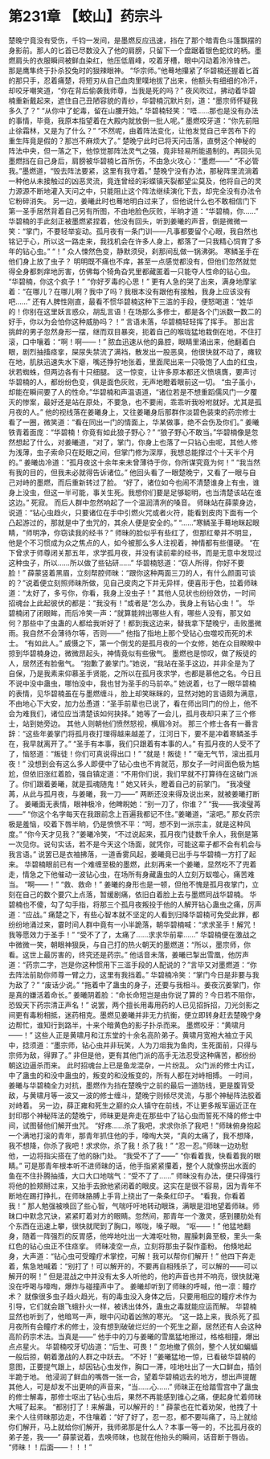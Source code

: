 # 第231章 【蛟山】药宗斗
楚晚宁竟没有受伤，千钧一发间，是墨燃反应迅速，挡在了那个暗青色斗篷飘摆的身影前。那人的匕首已尽数没入了他的肩膀，只留下一个盘踞着银色蛇纹的柄。墨燃肩头的衣服瞬间被鲜血染红，他压低眉峰，咬着牙槽，眼中闪动着泠泠锋芒。
那是鹰隼终于扑杀狡兔时的狠辣眼神。
“华宗师。”他蓦地攥紧了华碧楠还握着匕首的那只手，忍着痛楚，将短刃从自己血肉里噗地拔了出来，他额头有细细的冷汗，却咬牙嘲笑道，“你在背后偷袭我师尊，当我是死的吗？”
夜风吹过，拂动着华碧楠重新戴起来，遮住自己丑陋容貌的青纱，华碧楠沉默片刻，道：“墨宗师怀疑我多久了？”
“从你中了蛇毒，留在山腰开始。”
华碧楠轻笑：“唔……那也是没有办法的事情，毕竟，我原本指望着在大殿内就放倒一批人呢。”
墨燃咬牙道：“你先前阻止徐霜林，又是为了什么？”
“不然呢，由着阵法变化，让他发觉自己辛苦布下的重生阵竟是假的？那岂不麻烦大了。”
楚晚宁此时已将天问击落，直劈这个神秘的阵法中央，但一落之下，他惊觉那阵法灵气之强，竟非轻易所能遏制的。再回头见墨燃挡在自己身后，肩膀被华碧楠匕首所伤，不由急火攻心：“墨燃——”
“不必管我。”墨燃道，“毁去阵法要紧，这里有我守着。”
楚晚宁没有办法，那秘阵里流淌着一种他从未接触过的凶恶灵流，竟连曾经的彩蝶镇天裂都望尘莫及，他将自己的灵力源源不断地灌入天问之中，只能阻止这个阵法继续演化下去，却完全没有办法令它粉碎消失。
另一边，姜曦此时也蓦地明白过来了，但他说什么也不敢相信门下第一圣手居然背着自己另有所图，不由地脸色灰败，半晌才道：“华碧楠，你……”
华碧楠的手此刻正被墨燃紧捏着，他没有回头，听到姜曦的声音，倒是微微一笑：“掌门，不要轻举妄动。孤月夜有一条门训——凡事都要留个心眼，我自然也铭记于心，所以这一路走来，我找机会在许多人身上，都落了一只我精心饲育了多年的钻心虫。”
“！”
众人悚然色变，静默须臾，刹那间乱做一锅沸粥。
寒鳞圣手在他们身上放了虫子？
明明既不痛也不痒，甚至一点感觉都没有，但他们忽然就觉得全身都刺痒地厉害，仿佛每个犄角旮旯里都藏匿着一只能夺人性命的钻心虫。
“华碧楠，你这个疯子！”
“你好歹毒的心思！”
更有人急的哭了出来，满身地摩挲着：“在哪儿？在哪儿啊？我中了吗？我根本没有跟他有接触，我身上应该没有吧……”
还有人脾性刚直，最看不惯华碧楠这种下三滥的手段，便怒喝道：“姓华的！你别在这里妖言惑众，胡乱言语！在场那么多修士，都是各个门派数一数二的好手，你以为会怕你这种威胁吗？！”
言语未落，华碧楠轻轻挥了挥手。
那出言挑衅的男子忽然身形一摆，继而双目暴突，扼着自己的喉咙猛地栽倒在地，不住打滚，口中嚷着：“啊！啊——！”
脓血迅速从他的鼻腔，眼睛里涌出来，他翻着白眼，剧烈抽搐痉挛，屎尿失禁流了满裆，散发出一股恶臭，他很快就不动了，瘫软在地，肌肤迅速失水下瘪，嘴还狰狞地张着，里面爬出来一只吸饱了人血的红虫，状若蜘蛛，但两边各有十只细腿。
这一惊变，让许多原本都还义愤填膺，要声讨华碧楠的人，都纷纷色变，俱是面色灰败，无声地瞪着眼前这一切。
“虫子虽小，却能在瞬间要了人的性命。”华碧楠和声温语道，“诸位若是不想重蹈儒风门一夕覆灭的惨案，最好还是站在原处，不要急，也不要闹，乖乖听我吩咐就好。尤其是孤月夜的人。”
他的视线落在姜曦身上，又往姜曦身后那群作淡碧色装束的药宗修士看了一圈，微笑道：“看在同出一门的情面上，华某做事，绝不会伤及你们。”
姜曦铁青着面庞：“华碧楠！你竟有如此狼子野心？”
“狼子野心不敢当。”华碧楠像是忽然想起了什么，对姜曦道，“对了，掌门，你身上也落了一只钻心虫呢，其他人修为浅薄，虫子索命只在眨眼之间，但掌门修为深厚，我想总能撑过个十天半个月的。”
姜曦齿冷道：“孤月夜这十余年来未曾薄待于你，你所谋究竟为何！”
“我当然有我的目的，但我未必就得告诉诸位。”
他回头看了一眼楚晚宁，又看了一眼与自己对峙的墨燃，而后重新转过了脸。
“好了，诸位如今也闹不清楚谁身上有虫，谁身上没虫，但这一半可能，事关生死。我想你们要是足够聪明，也当清楚该站在谁这边。”
死寂。
而后人群中忽然响起了一个温润清冽的嗓音。
师昧站在薛蒙身边，说道：“钻心虫趋火，只要诸位在手中引燃火咒或者火符，能看到皮肉下面有一个凸起游过的，那就是中了虫咒的，其余人便是安全的。”
“……”寒鳞圣手蓦地眯起眼睛，“师明净，你窃读我的经书？”
师昧的脸似乎有些红了，但那红晕并不明显，他是个不习惯成为众之焦点的人，如今被那么多人注视着，神情都有些僵硬。
“在下曾求于师尊闭关那五年，求学孤月夜，并没有读前辈的经书，而是无意中发现过这种虫子，所以……所以做了些钻研……”
华碧楠怒道：“窃人所得，你好不要脸！”
薛蒙竖着黑眉，立刻帮腔师昧：“跟你这种两面三刀的人，有什么颜面可谈的？”说着便立刻照师昧所做，见自己皮肉之下并无异样，便喜形于色，拉着师昧道：“太好了，多亏你，你看，我身上没虫子！”
其他人见状也纷纷效仿，一时间招魂台上此起彼伏的都是：“我没有！”或者是“怎么办，我身上有钻心虫！”。
华碧楠闭了闭眼眸，而后冷笑一声：“就算能辨出哪些人有，哪些人没有，那又如何？那些中了虫蛊的人都给我听好了！都到我这边来，替我拿下楚晚宁，击败墨微雨。我自然不会薄待尔等，否则——”
他指了指地上那个受钻心虫噬咬而死的术士。
“有如此人。”
威慑之下，第一个倒戈的是孤月夜的一个女修，她在众目睽睽中掠到华碧楠身边，微微昂起头，神情竟似有些傲气。
墨燃也是惊叹，做了叛徒的人，居然还有脸傲气。
“抱歉了姜掌门。”她说，“我站在圣手这边，并非全是为了自保，乃是我素来仰慕圣手贤能，之所以在孤月夜求学，也都是慕他之名。今日且不说中没中蛊虫，哪怕没中，我也甘为圣手的马前卒。”
她说着，乜了一眼华碧楠的表情，见华碧楠虽在与墨燃缠斗，脸上却笑眯眯的，显然对她的言语颇为满意，不由地心下大安，加力怂恿道：“圣手前辈也已说了，看在师出同门的份上，他不会为难我们，诸位应当清楚该如何抉择。”
她等了一会儿，孤月夜却只来了三个修士，站到她旁边。
其他人则朝他们愤然怒视，横眉冷对。
那三个修士各有一番言辞：“这些年姜掌门将孤月夜打理得越来越差了，江河日下，要不是冲着寒鳞圣手在，我早就离开了。”
“圣手有本事，我们只跟着有本事的人。”
有孤月夜的人受不了了，恼怒道：“叛徒！你们可真说得出口！”
“就是！叛徒！”
“毫无气节，滚出孤月夜！”
没想到会有这么多人即便中了钻心虫也不肯就范，那女子一时间面色极为尴尬，但依旧涨红着脸，强自镇定道：“不用你们说，我们早就不打算待在这破门派了。你们跟着姜曦，就是孤魂随鬼！”
她又转头，瞪着自己的前掌门。
“我凌璧苒，从此与孤月夜，与姜曦，我一刀——”
两断还没来得及说出来，就被姜曦打断了。
姜曦面无表情，眼神极冷，他睥睨她：“别一刀了，你谁？”
“我——我凌璧苒——”
“你这个名字每天在我跟前念上百遍我都记不住。”姜曦道，“滚吧。”
那女药宗极是羞恼，咬着下唇半晌，仍是愤愤不平：“呵，想不到一派宗主，就是这种风度。”
“你今天才见我？”姜曦冷笑，“不过说起来，孤月夜门徒数千余人，我倒是第一次见你。说句实话，若不是今天这个场面，就凭你，可能这辈子都不会有机会与我言语。”
说罢已是衣袖拂落，一道香雾风起，姜曦竟已出手与华碧楠一方打了起来。
华碧楠眼前已有一个难缠至极的墨燃，此刻再来一个姜曦，显然吃不了兜着走，情急之下他催动一波钻心虫，在场所有身藏蛊虫的人立刻万蚁噬心，痛苦难当。
“啊——！”
“救、救命！”
姜曦的身形也是一顿，但他不愧是孤月夜掌门，立刻在自己的数个要穴上点落，暂缓剧痛，依旧白着脸上去与墨燃同战华碧楠。
华碧楠也不傻，勾了勾手指，将那三个孤月夜叛投于他的人解开钻心蛊虫之痛，厉声道：“应战。”
痛楚之下，有些心智本就不坚定的人看到归降华碧楠可免受此罪，都纷纷地涌过来，霎时间人群中竟有一小半跪落，朝华碧楠喊：“求求圣手！解咒！我等愿效力于圣手！”
“受不了了，太痛了……求求华前辈……”
华碧楠便在激战之中微微一笑，朝眼神狠戾，与自己打的热火朝天的墨燃道：“所以，墨宗师，你看。这世上最厉害的，终究还是药宗。”
他话音未落，姜曦已掣出雪凰，他厉声道：“药宗二字，岂是你这种惯用下三滥手段的人配说的？”言毕又对墨燃道：“你去阵法前助你师尊一臂之力，这里有我挡着。”
华碧楠冷笑：“掌门今日是非要与我为敌了？”
“废话少说。”
“拖着中了蛊虫的身子，还要与我相斗。姜夜沉姜掌门，你是真的嫌活着命长。”
姜曦阴着脸：“命长命短岂是由你说了算的？今日若不阻你，恐毁天下药宗清正声名！”
说罢，两个擅长用毒用药的人已见招拆招，刀光剑影之间更有毒粉相抵，迷药相克。墨燃见姜曦并非无力抗衡，便立即转身赶去楚晚宁身边帮忙，谁知行到路半，十来个暗黄色的影子扑杀而来。
墨燃咬牙：“黄啸月——！”
这些人正是黄啸月和江东堂的十余名高阶弟子。黄啸月宽袍大袖立于风中，捻须道：“墨宗师，钻心虫并非玩笑，人为刀俎我为鱼肉，生死面前，只得与宗师为敌，得罪了。”
非但是他，更有其他门派的高手无法忍受这种痛苦，都纷纷朝这边逼杀而来。
此时招魂台上已是鱼龙混杂，一片纷乱。
众门派的修士内讧，中了蛊虫的和没中蛊虫的，叛变的和没叛变的，所有人都在对峙相搏。
一时间，姜曦与华碧楠全力对抗，墨燃作为挡在楚晚宁之前的最后一道防线，更是腹背受敌，与黄啸月等一波又一波的修士缠斗，楚晚宁则倾尽灵流，与那个神秘阵法胶着对峙着。
另一边，薛正雍和死生之巅的众人镇守在前线，不让更多叛军逼近正在封印那个神秘阵法的楚晚宁，师昧更是奔走在那些中了钻心虫而誓死不降的修士中间，试图替他们解开虫咒。
“好疼……杀了我吧，求求你杀了我吧！”师昧俯身抱起一个满地打滚的青年，那青年抓住他的手，嚎啕大哭，“真的太痛了，我不想降，我不想降，你杀了我吧！求求你，杀了我！杀了我！”
“忍一忍。”师昧一边劝慰他，一边将指尖搭在了他的脉门处。
“我受不了了——”
“你看着我，快看着我的眼睛。”
可是那青年根本听不进师昧的话，他手指紧紧攥着，整个人就像捞出水面的鱼在不住扑腾抽搐，大口大口地喘气：“受不了了……”
师昧没有办法，便只得强行将他的脸颊掰过来，又抬手去掀他紧闭着的眼皮。这实在是很不容易，因为青年不断地在踢打挣扎，在师昧胳膊上手背上挠出了一条条红印子。
“看我，你看着我！”
那人勉强被唤回了些心智，气喘吁吁地转动眼珠，满眼是泪地望着师昧。师昧口中默念咒诀，紧紧盯着对方的眼睛。忽然间，那青年一个激灵，感到腰肋处有个东西在迅速上攀，很快就爬到了胸口，喉咙，嗓子眼。
“呕——！”
他猛地翻身，随着一阵强烈的反胃感，他哗地吐出一大滩呕吐物，腥臊刺鼻至极，里头一条红色的钻心虫正不住痉挛。
师昧凌空一点，立刻将那虫子裂作齑粉。
他倏地起身，大声道：“钻心虫可受瞳疗术掌控，可解！我可以帮你们解开！”
他四下奔走着，焦急地喊着：“别打了！可以解开的，不要再自相残杀了，可以解的——可以解开的啊！”
但是混战之中并没有太多人听他的，他的声音也并不响亮，很快就淹没在呼喝与嚎啕，爆炸与碰撞声中了。
姜曦却听到了师昧的呼喊，他一凛：瞳疗术？
就像很多虫子趋火趋光，有的毒虫没入身体之后，只要用相应的瞳疗术作为引导，它们就会跟飞蛾扑火一样，被诱出体外，蛊虫之毒就能应运而解。
华碧楠显然也听到了，他暗骂一声，眼中闪动着凶煞的寒光。
“这一路上来，我杀死了孤月夜所有会瞳疗术的修士，没有想到破破烂烂的一个死生之巅，居然还有人会这种高阶药宗术法。当真是——”
他手中的刀与姜曦的雪凰猛地擦过，格格相撞，爆出点点星火。
华碧楠咬牙切齿道：“后生、可畏！”
忽地撤了佩剑，整个人犹如蝙蝠一般后掠，朝着激战的人群之中跃去。
“不好！”姜曦猛地一惊，已看破华碧楠的意图，正要提气跟上，却因钻心虫发作，胸口一滞，哇地吐出了一大口鲜血，插剑半跪于地。
他浸润了鲜血的嘴唇一张一合，望着华碧楠远去的地方，想出声提醒其他人，可是却发不出更响的声音来，“当……心……”
师昧正在给踏雪宫中了蛊虫的修士解毒，那修士呕出了钻心虫后，果然不再能感到锥心之痛，便起身忙着师昧大喊了起来。
“都别打了！来解蛊，可以解开的！”
薛蒙也在忙着劝架，他拽了十来个人往师昧那边走，不住嚷着：“好了好了，忍一忍，都不要叫痛了，马上就给你们解开，马上就给你们解开，我师弟那是什么人？本事一等一的，不比孤月夜的弟子差，我——”
薛蒙说着，去唤师昧，也就在他抬头的瞬间，话音断于唇齿。
“师昧！！后面——！！！”
